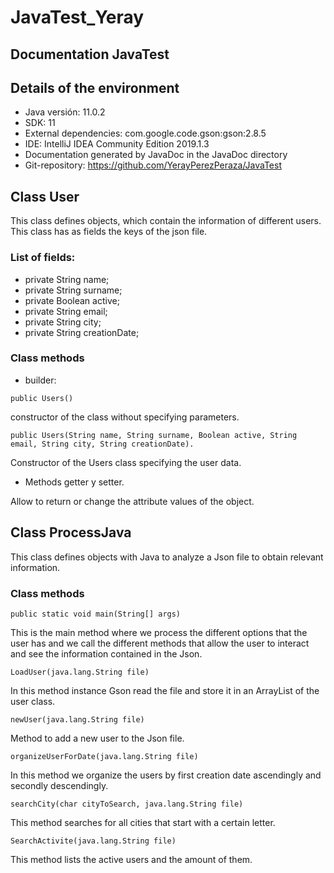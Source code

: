 # JavaTest_Yeray
## Documentation JavaTest
## Details of the environment
+ Java versión: 11.0.2 
+ SDK: 11
+ External dependencies: com.google.code.gson:gson:2.8.5
+ IDE: IntelliJ IDEA Community Edition 2019.1.3
+ Documentation generated by JavaDoc in the JavaDoc directory
+ Git-repository: https://github.com/YerayPerezPeraza/JavaTest

## Class User

This class defines objects, which contain the information of different users.
This class has as fields the keys of the json file.
### List of fields: 
+ private String name;
+ private String surname;
+	private Boolean active;
+ private String email;
+ private String city;
+ private String creationDate;
### Class methods

+ builder:
~~~~
public Users() 
~~~~
constructor of the class without specifying parameters.
~~~~
public Users(String name, String surname, Boolean active, String email, String city, String creationDate).
~~~~
Constructor of the Users class specifying the user data.
- Methods getter y setter.

Allow to return or change the attribute values of the object.

## Class ProcessJava

This class defines objects with Java to analyze a Json file to obtain relevant information.
### Class methods

~~~~
public static void main(String[] args) 
~~~~
This is the main method where we process the different options that the user has and we call the different methods that allow the user to interact and see the information contained in the Json.
~~~~
LoadUser(java.lang.String file)	
~~~~
In this method instance Gson read the file and store it in an ArrayList of the user class.

~~~~
newUser(java.lang.String file)	
~~~~
Method to add a new user to the Json file.

~~~~
organizeUserForDate(java.lang.String file)
~~~~
In this method we organize the users by first creation date ascendingly and secondly descendingly.

~~~~
searchCity(char cityToSearch, java.lang.String file)	
~~~~
This method searches for all cities that start with a certain letter.

~~~~
SearchActivite(java.lang.String file)
~~~~
This method lists the active users and the amount of them.
